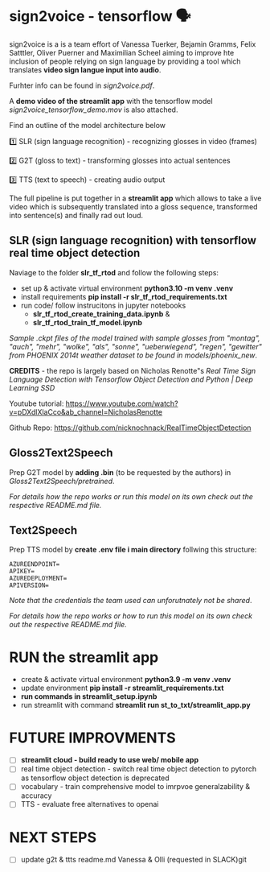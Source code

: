 # sign2voice - tensorflow 🗣️

sign2voice is a is a team effort of Vanessa Tuerker, Bejamin Gramms, Felix Satttler, Oliver Puerner and Maximilian Scheel aiming to improve hte inclusion of people relying on sign language by providing a tool which translates **video sign langue input into audio**. 

Furhter info can be found in _sign2voice.pdf_. 

A **demo video of the streamlit app** with the tensorflow model _sign2voice_tensorflow_demo.mov_ is also attached.  

Find an outline of the model architecture below

1️⃣ SLR (sign language recognition) - recognizing glosses in video (frames)

2️⃣ G2T (gloss to text) - transforming glosses into actual sentences

3️⃣ TTS (text to speech) - creating audio output

The full pipeline is put together in a **streamlit app** which allows to take a live video which is subsequently translated into a gloss sequence, transformed into sentence(s) and finally rad out loud.

## SLR (sign language recognition) with tensorflow real time object detection

Naviage to the folder **slr_tf_rtod** and follow the following steps:

- set up & activate virtual environment **python3.10 -m venv .venv**
- install requirements  **pip install -r slr_tf_rtod_requirements.txt**
- run code/ follow instrucitons in jupyter notebooks
  - **slr_tf_rtod_create_training_data.ipynb** & 
  - **slr_tf_rtod_train_tf_model.ipynb** 

_Sample .ckpt files of the model trained with sample glosses from "montag", "auch", "mehr", "wolke", "als", "sonne", "ueberwiegend", "regen", "gewitter" from PHOENIX 2014t weather dataset to be found in _models/phoenix_new__.

**CREDITS** - the repo is largely based on Nicholas Renotte"s _Real Time Sign Language Detection with Tensorflow Object Detection and Python | Deep Learning SSD_ 

Youtube tutorial: https://www.youtube.com/watch?v=pDXdlXlaCco&ab_channel=NicholasRenotte

Github Repo: https://github.com/nicknochnack/RealTimeObjectDetection

## Gloss2Text2Speech

Prep G2T model by **adding .bin** (to be requested by the authors) in _Gloss2Text2Speech/pretrained_.

_For details how the repo works or run this model on its own check out the respective README.md file._

## Text2Speech

Prep TTS model by **create .env file i main directory** follwing this structure: 

    AZUREENDPOINT=
    APIKEY=
    AZUREDEPLOYMENT=
    APIVERSION=

_Note that the credentials the team used can unforutnately not be shared_.

_For details how the repo works or how to run this model on its own check out the respective README.md file._


# RUN the streamlit app

- create & activate virtual environment **python3.9 -m venv .venv** 
- update environment **pip install -r streamlit_requirements.txt**
- **run commands in streamlit_setup.ipynb**
- run streamlit with command **streamlit run st_to_txt/streamlit_app.py**

# FUTURE IMPROVMENTS

 - [ ] **streamlit cloud - build ready to use web/ mobile app**
 - [ ] real time object detection - switch real time object detection to pytorch as tensorflow object detection is deprecated
- [ ] vocabulary - train comprehensive model to imrpvoe generalzability & accuracy
 - [ ] TTS - evaluate free alternatives to openai

# NEXT STEPS

- [ ] update g2t & ttts readme.md Vanessa & Olli (requested in SLACK)git 